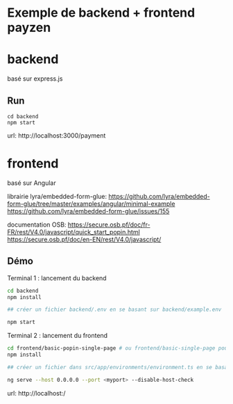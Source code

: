 # Exemple de backend + frontend payzen

# backend

basé sur express.js

## Run

```
cd backend
npm start
```

url: http://localhost:3000/payment

# frontend

basé sur Angular

librairie lyra/embedded-form-glue:
https://github.com/lyra/embedded-form-glue/tree/master/examples/angular/minimal-example
https://github.com/lyra/embedded-form-glue/issues/155

documentation OSB:
https://secure.osb.pf/doc/fr-FR/rest/V4.0/javascript/quick_start_popin.html
https://secure.osb.pf/doc/en-EN/rest/V4.0/javascript/

## Démo

Terminal 1 : lancement du backend

```bash
cd backend
npm install

## créer un fichier backend/.env en se basant sur backend/example.env

npm start
```


Terminal 2 : lancement du frontend

```bash
cd frontend/basic-popin-single-page # ou frontend/basic-single-page pour le formulaire intégré dans la page
npm install

## créer un fichier dans src/app/environments/environment.ts en se basant sur src/app/environments/environment.example.ts

ng serve --host 0.0.0.0 --port <myport> --disable-host-check
```


url: http://localhost:<port>/
